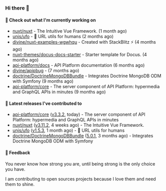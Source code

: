 ### Hi there 👋

#### 👷 Check out what I'm currently working on

- [nuxt/nuxt](https://github.com/nuxt/nuxt) - The Intuitive Vue Framework. (1 month ago)
- [unjs/ufo](https://github.com/unjs/ufo) - 🔗 URL utils for humans (2 months ago)
- [divine/nuxt-examples-wgwhqu](https://github.com/divine/nuxt-examples-wgwhqu) - Created with StackBlitz ⚡️ (4 months ago)
- [nuxt-themes/docus-docs-starter](https://github.com/nuxt-themes/docus-docs-starter) - Starter template for Docus. (4 months ago)
- [api-platform/docs](https://github.com/api-platform/docs) - API Platform documentation (6 months ago)
- [divine/apipbug](https://github.com/divine/apipbug) -  (7 months ago)
- [doctrine/DoctrineMongoDBBundle](https://github.com/doctrine/DoctrineMongoDBBundle) - Integrates Doctrine MongoDB ODM with Symfony (9 months ago)
- [api-platform/core](https://github.com/api-platform/core) - The server component of API Platform: hypermedia and GraphQL APIs in minutes (9 months ago)

#### 🔭 Latest releases I've contributed to

- [api-platform/core](https://github.com/api-platform/core) ([v3.3.2](https://github.com/api-platform/core/releases/tag/v3.3.2), today) - The server component of API Platform: hypermedia and GraphQL APIs in minutes
- [nuxt/nuxt](https://github.com/nuxt/nuxt) ([v3.11.2](https://github.com/nuxt/nuxt/releases/tag/v3.11.2), 4 weeks ago) - The Intuitive Vue Framework.
- [unjs/ufo](https://github.com/unjs/ufo) ([v1.5.3](https://github.com/unjs/ufo/releases/tag/v1.5.3), 1 month ago) - 🔗 URL utils for humans
- [doctrine/DoctrineMongoDBBundle](https://github.com/doctrine/DoctrineMongoDBBundle) ([5.0.1](https://github.com/doctrine/DoctrineMongoDBBundle/releases/tag/5.0.1), 3 months ago) - Integrates Doctrine MongoDB ODM with Symfony

#### 💬 Feedback
You never know how strong you are, until being strong is the only choice you have.

I am contributing to open sources projects because I love them and need them to shine.
